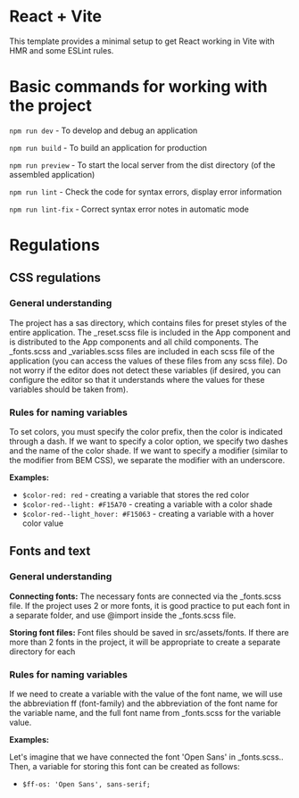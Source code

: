 # React + Vite

This template provides a minimal setup to get React working in Vite with HMR and some ESLint rules.


# Basic commands for working with the project
`npm run dev` - To develop and debug an application

`npm run build` - To build an application for production

`npm run preview` - To start the local server from the dist directory (of the assembled application)

`npm run lint` - Check the code for syntax errors, display error information

`npm run lint-fix` - Correct syntax error notes in automatic mode


# Regulations

## CSS regulations
### General understanding
The project has a sas directory, which contains files for preset styles of the entire application.
The _reset.scss file is included in the App component and is distributed to the App components and
all child components. The _fonts.scss and _variables.scss files are included in each scss file of the application
(you can access the values of these files from any scss file). Do not worry if the editor does not detect
these variables (if desired, you can configure the editor so that it understands where the values for these
variables should be taken from).

### Rules for naming variables
To set colors, you must specify the color prefix, then the color is indicated through a dash.
If we want to specify a color option, we specify two dashes and the name of the color shade.
If we want to specify a modifier (similar to the modifier from BEM CSS), we separate the modifier with an underscore.

**Examples:** 
- `$color-red: red` - creating a variable that stores the red color
- `$color-red--light: #F15A70` - creating a variable with a color shade
- `$color-red--light_hover: #F15063` - creating a variable with a hover color value


## Fonts and text
### General understanding
**Connecting fonts:** The necessary fonts are connected via the _fonts.scss file. If the project uses 2 or more fonts, it is 
good practice to put each font in a separate folder, and use @import inside the _fonts.scss file.

**Storing font files:** Font files should be saved in src/assets/fonts. If there are more than 2 fonts in the project, 
it will be appropriate to create a separate directory for each

### Rules for naming variables
If we need to create a variable with the value of the font name, we will use the abbreviation 
ff (font-family) and the abbreviation of the font name for the variable name, and 
the full font name from _fonts.scss for the variable value.

**Examples:**

Let's imagine that we have connected the font 'Open Sans' in _fonts.scss.. Then, a variable for 
storing this font can be created as follows:
- `$ff-os: 'Open Sans', sans-serif;`
